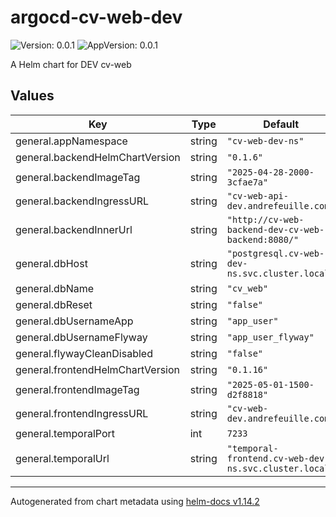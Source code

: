 # argocd-cv-web-dev

![Version: 0.0.1](https://img.shields.io/badge/Version-0.0.1-informational?style=flat-square) ![AppVersion: 0.0.1](https://img.shields.io/badge/AppVersion-0.0.1-informational?style=flat-square)

A Helm chart for DEV cv-web

## Values

| Key | Type | Default | Description |
|-----|------|---------|-------------|
| general.appNamespace | string | `"cv-web-dev-ns"` |  |
| general.backendHelmChartVersion | string | `"0.1.6"` |  |
| general.backendImageTag | string | `"2025-04-28-2000-3cfae7a"` |  |
| general.backendIngressURL | string | `"cv-web-api-dev.andrefeuille.com"` |  |
| general.backendInnerUrl | string | `"http://cv-web-backend-dev-cv-web-backend:8080/"` |  |
| general.dbHost | string | `"postgresql.cv-web-dev-ns.svc.cluster.local"` |  |
| general.dbName | string | `"cv_web"` |  |
| general.dbReset | string | `"false"` |  |
| general.dbUsernameApp | string | `"app_user"` |  |
| general.dbUsernameFlyway | string | `"app_user_flyway"` |  |
| general.flywayCleanDisabled | string | `"false"` |  |
| general.frontendHelmChartVersion | string | `"0.1.16"` |  |
| general.frontendImageTag | string | `"2025-05-01-1500-d2f8818"` |  |
| general.frontendIngressURL | string | `"cv-web-dev.andrefeuille.com"` |  |
| general.temporalPort | int | `7233` |  |
| general.temporalUrl | string | `"temporal-frontend.cv-web-dev-ns.svc.cluster.local"` |  |

----------------------------------------------
Autogenerated from chart metadata using [helm-docs v1.14.2](https://github.com/norwoodj/helm-docs/releases/v1.14.2)
